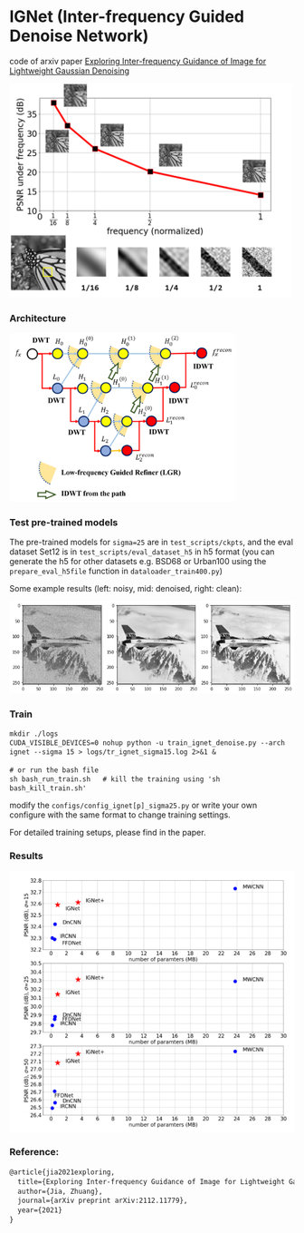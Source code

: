 # IGNet (Inter-frequency Guided Denoise Network)
code of arxiv paper [Exploring Inter-frequency Guidance of Image for Lightweight Gaussian Denoising](https://arxiv.org/abs/2112.11779)

<img src='./_assets/fig0.1.png' width="500px">

### Architecture

<img src='./_assets/fig2.png' width="400px">



### Test pre-trained models

The pre-trained models for `sigma=25` are in `test_scripts/ckpts`, and the eval dataset Set12 is in `test_scripts/eval_dataset_h5` in h5 format (you can generate the h5 for other datasets e.g. BSD68 or Urban100 using the `prepare_eval_h5file` function in `dataloader_train400.py`)

Some example results (left: noisy, mid: denoised, right: clean):

![output_sigma25](_assets/output.png)

### Train

```shell
mkdir ./logs
CUDA_VISIBLE_DEVICES=0 nohup python -u train_ignet_denoise.py --arch ignet --sigma 15 > logs/tr_ignet_sigma15.log 2>&1 &

# or run the bash file
sh bash_run_train.sh   # kill the training using 'sh bash_kill_train.sh'
```

modify the `configs/config_ignet[p]_sigma25.py` or write your own configure with the same format to change training settings.

For detailed training setups, please find in the paper.

### Results

![results](_assets/psnr_vs_params.png)

### Reference:

```latex
@article{jia2021exploring,
  title={Exploring Inter-frequency Guidance of Image for Lightweight Gaussian Denoising},
  author={Jia, Zhuang},
  journal={arXiv preprint arXiv:2112.11779},
  year={2021}
}
```

